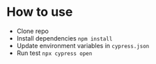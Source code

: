 # How to use

- Clone repo
- Install dependencies `npm install`
- Update environment variables in `cypress.json`
- Run test `npx cypress open`
